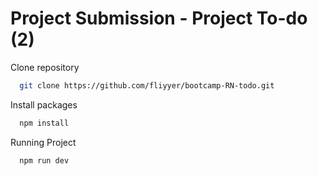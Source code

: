 # Project Submission - Project To-do (2)

Clone repository

```bash
  git clone https://github.com/fliyyer/bootcamp-RN-todo.git
```

Install packages

```bash
  npm install
```

Running Project

```bash
  npm run dev
```
